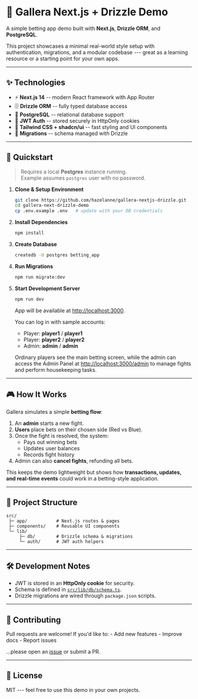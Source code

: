 # 🐓 Gallera Next.js + Drizzle Demo

A simple betting app demo built with **Next.js**, **Drizzle ORM**, and
**PostgreSQL**.

This project showcases a minimal real-world style setup with authentication,
migrations, and a modular codebase --- great as a learning resource or a
starting point for your own apps.

---

## ✨ Technologies

- ⚡ **Next.js 14** -- modern React framework with App Router
- 🗄️ **Drizzle ORM** -- fully typed database access
- 🐘 **PostgreSQL** -- relational database support
- 🔐 **JWT Auth** -- stored securely in HttpOnly cookies
- 🎨 **Tailwind CSS + shadcn/ui** -- fast styling and UI components
- 🔄 **Migrations** -- schema managed with Drizzle

---

## 🚀 Quickstart

> Requires a local **Postgres** instance running.\
> Example assumes `postgres` user with no password.

1.  **Clone & Setup Environment**

    ```bash
    git clone https://github.com/hazelanne/gallera-nextjs-drizzle.git
    cd gallera-next-drizzle-demo
    cp .env.example .env   # update with your DB credentials
    ```

2.  **Install Dependencies**

    ```bash
    npm install
    ```

3.  **Create Database**

    ```bash
    createdb -U postgres betting_app
    ```

4.  **Run Migrations**

    ```bash
    npm run migrate:dev
    ```

5.  **Start Development Server**

    ```bash
    npm run dev
    ```

    App will be available at <http://localhost:3000>.

    You can log in with sample accounts:

    - Player: **player1** / **player1**
    - Player: **player2** / **player2**
    - Admin: **admin** / **admin**

    Ordinary players see the main betting screen, while the admin can access the Admin Panel at <http://localhost:3000/admin> to manage fights and perform housekeeping tasks.

---

## 🎮 How It Works

Gallera simulates a simple **betting flow**:

1.  An **admin** starts a new fight.
2.  **Users** place bets on their chosen side (Red vs Blue).
3.  Once the fight is resolved, the system:
    - Pays out winning bets
    - Updates user balances
    - Records fight history
4.  Admin can also **cancel fights**, refunding all bets.

This keeps the demo lightweight but shows how **transactions, updates,
and real-time events** could work in a betting-style application.

---

## 📂 Project Structure

    src/
     ├─ app/           # Next.js routes & pages
     ├─ components/    # Reusable UI components
     └─ lib/
         ├─ db/        # Drizzle schema & migrations
         └─ auth/      # JWT auth helpers

---

## 🛠️ Development Notes

- JWT is stored in an **HttpOnly cookie** for security.
- Schema is defined in [`src/lib/db/schema.ts`](src/lib/db/schema.ts).
- Drizzle migrations are wired through `package.json` scripts.

---

## 🤝 Contributing

Pull requests are welcome! If you'd like to: - Add new features -
Improve docs - Report issues

...please open an
[issue](https://github.com/hazelanne/gallera-nextjs-drizzle/issues) or
submit a PR.

---

## 📜 License

MIT --- feel free to use this demo in your own projects.
